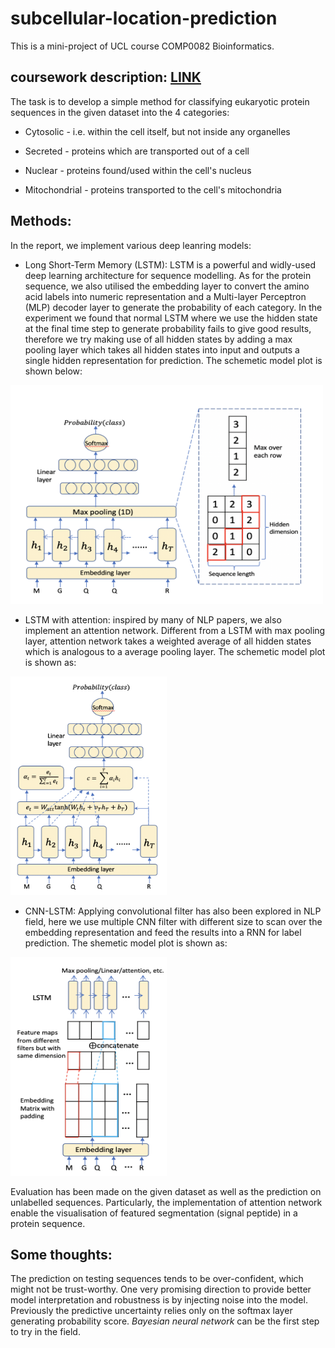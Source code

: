 # subcellular-location-prediction
This is a mini-project of UCL course COMP0082 Bioinformatics.

## coursework description: [LINK](http://www0.cs.ucl.ac.uk/staff/D.Jones/coursework/)
The task is to develop a simple method for classifying eukaryotic protein sequences in the given dataset into the 4 categories:
* Cytosolic - i.e. within the cell itself, but not inside any organelles

* Secreted - proteins which are transported out of a cell

* Nuclear - proteins found/used within the cell's nucleus

* Mitochondrial - proteins transported to the cell's mitochondria 

## Methods:

In the report, we implement various deep leanring models:

* Long Short-Term Memory (LSTM): LSTM is a powerful and widly-used deep learning architecture for sequence modelling. As for the protein sequence, we also utilised the embedding layer to convert the amino acid labels into numeric representation and a Multi-layer Perceptron (MLP) decoder layer to generate the probability of each category. In the experiment we found that normal LSTM where we use the hidden state at the final time step to generate probability fails to give good results, therefore we try making use of all hidden states by adding a max pooling layer which takes all hidden states into input and outputs a single hidden representation for prediction. The schemetic model plot is shown below:


<img src="https://github.com/YanSong97/subcellular-location-prediction/blob/master/LSTM%20with%20pooling%20.png" width="500" height="350" />

* LSTM with attention: inspired by many of NLP papers, we also implement an attention network. Different from a LSTM with max pooling layer, attention network takes a weighted average of all hidden states which is analogous to a average pooling layer. The schemetic model plot is shown as:


<img src="https://github.com/YanSong97/subcellular-location-prediction/blob/master/LSTM-attention.png" width="250" height="350" />


* CNN-LSTM: Applying convolutional filter has also been explored in NLP field, here we use multiple CNN filter with different size to scan over the embedding representation and feed the results into a RNN for label prediction. The shemetic model plot is shown as:

<img src="https://github.com/YanSong97/subcellular-location-prediction/blob/master/CNN-LSTM.png" width="250" height="350" />


Evaluation has been made on the given dataset as well as the prediction on unlabelled sequences. Particularly, the implementation of attention network enable the visualisation of featured segmentation (signal peptide) in a protein sequence.


## Some thoughts:
The prediction on testing sequences tends to be over-confident, which might not be trust-worthy. One very promising direction to provide better model interpretation and robustness is by injecting noise into the model. Previously the predictive uncertainty relies only on the softmax layer generating probability score. *Bayesian neural network* can be the first step to try in the field.



